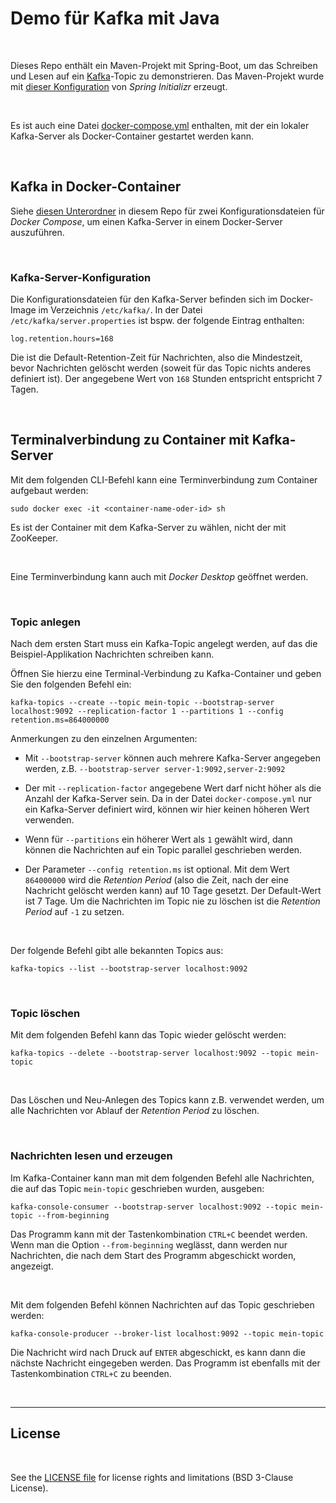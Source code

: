 # Demo für Kafka mit Java #

<br>

Dieses Repo enthält ein Maven-Projekt mit Spring-Boot, um das Schreiben und Lesen auf ein [Kafka](https://kafka.apache.org/)-Topic zu demonstrieren.
Das Maven-Projekt wurde mit [dieser Konfiguration](https://start.spring.io/#!type=maven-project&language=java&platformVersion=3.2.1&packaging=jar&jvmVersion=17&groupId=de.eldecker.dhbw.spring&artifactId=kafkademo&name=kafka-demo&description=Demo%20f%C3%BCr%20Verwendung%20von%20Kafka%20mit%20Spring-Boot&packageName=de.eldecker.dhbw.spring.kafkademo&dependencies=kafka) von *Spring Initializr* erzeugt.

<br>

Es ist auch eine Datei [docker-compose.yml](./DockerCompose/docker-compose.yml) enthalten, mit der ein lokaler Kafka-Server als Docker-Container gestartet werden kann.

<br>

## Kafka in Docker-Container ##

Siehe [diesen Unterordner](DockerCompose/) in diesem Repo für zwei Konfigurationsdateien für *Docker Compose*, um einen Kafka-Server in einem Docker-Server
auszuführen.

<br>

### Kafka-Server-Konfiguration ###

Die Konfigurationsdateien für den Kafka-Server befinden sich im Docker-Image im Verzeichnis `/etc/kafka/`. In der Datei `/etc/kafka/server.properties` ist
bspw. der folgende Eintrag enthalten:
```
log.retention.hours=168
```
Die ist die Default-Retention-Zeit für Nachrichten, also die Mindestzeit, bevor Nachrichten gelöscht werden (soweit für das Topic nichts anderes definiert ist).
Der angegebene Wert von `168` Stunden entspricht entspricht 7 Tagen.

<br>

## Terminalverbindung zu Container mit Kafka-Server ##

Mit dem folgenden CLI-Befehl kann eine Terminverbindung zum Container aufgebaut werden:
```
sudo docker exec -it <container-name-oder-id> sh
```
Es ist der Container mit dem Kafka-Server zu wählen, nicht der mit ZooKeeper.

<br>

Eine Terminverbindung kann auch mit *Docker Desktop* geöffnet werden.

<br>

### Topic anlegen ###

Nach dem ersten Start muss ein Kafka-Topic angelegt werden, auf das die Beispiel-Applikation Nachrichten schreiben kann.

Öffnen Sie hierzu eine Terminal-Verbindung zu Kafka-Container und geben Sie den folgenden Befehl ein:
```
kafka-topics --create --topic mein-topic --bootstrap-server localhost:9092 --replication-factor 1 --partitions 1 --config retention.ms=864000000
```
Anmerkungen zu den einzelnen Argumenten:

* Mit `--bootstrap-server` können auch mehrere Kafka-Server angegeben werden, z.B. `--bootstrap-server server-1:9092,server-2:9092`

* Der mit `--replication-factor` angegebene Wert darf nicht höher als die Anzahl der Kafka-Server sein.
  Da in der Datei `docker-compose.yml` nur ein Kafka-Server definiert wird, können wir hier keinen höheren Wert verwenden.

* Wenn für `--partitions` ein höherer Wert als `1` gewählt wird, dann können die Nachrichten auf ein Topic parallel geschrieben werden.

* Der Parameter `--config retention.ms` ist optional.
  Mit dem Wert `864000000` wird die *Retention Period* (also die Zeit, nach der eine Nachricht gelöscht werden kann) auf 10 Tage gesetzt.
  Der Default-Wert ist 7 Tage.
  Um die Nachrichten im Topic nie zu löschen ist die *Retention Period* auf `-1` zu setzen.

<br>

Der folgende Befehl gibt alle bekannten Topics aus:
```
kafka-topics --list --bootstrap-server localhost:9092
```

<br>

### Topic löschen ###

Mit dem folgenden Befehl kann das Topic wieder gelöscht werden:
```
kafka-topics --delete --bootstrap-server localhost:9092 --topic mein-topic
```

<br>

Das Löschen und Neu-Anlegen des Topics kann z.B. verwendet werden, um alle Nachrichten vor Ablauf der *Retention Period* zu löschen.

<br>

### Nachrichten lesen und erzeugen ###

Im Kafka-Container kann man mit dem folgenden Befehl alle Nachrichten, die auf das Topic `mein-topic` geschrieben wurden, ausgeben:
```
kafka-console-consumer --bootstrap-server localhost:9092 --topic mein-topic --from-beginning
```
Das Programm kann mit der Tastenkombination `CTRL+C` beendet werden.
Wenn man die Option `--from-beginning` weglässt, dann werden nur Nachrichten, die nach dem Start des Programm abgeschickt worden, angezeigt.

<br>

Mit dem folgenden Befehl können Nachrichten auf das Topic geschrieben werden:
```
kafka-console-producer --broker-list localhost:9092 --topic mein-topic
```
Die Nachricht wird nach Druck auf `ENTER` abgeschickt, es kann dann die nächste Nachricht eingegeben werden.
Das Programm ist ebenfalls mit der Tastenkombination `CTRL+C` zu beenden.

<br>

----

## License ##

<br>

See the [LICENSE file](LICENSE.md) for license rights and limitations (BSD 3-Clause License).

<br>